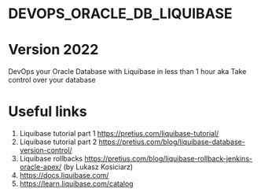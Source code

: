 # DEVOPS_ORACLE_DB_LIQUIBASE
  # Version 2022

  

DevOps your Oracle Database with Liquibase in less than 1 hour aka Take control over your database

# Useful links

   1. Liquibase tutorial part 1 https://pretius.com/liquibase-tutorial/
   2. Liquibase tutorial part 2 https://pretius.com/blog/liquibase-database-version-control/
   3. Liquibase rollbacks https://pretius.com/blog/liquibase-rollback-jenkins-oracle-apex/ (by Lukasz Kosiciarz)
   4. https://docs.liquibase.com/
   5. https://learn.liquibase.com/catalog




